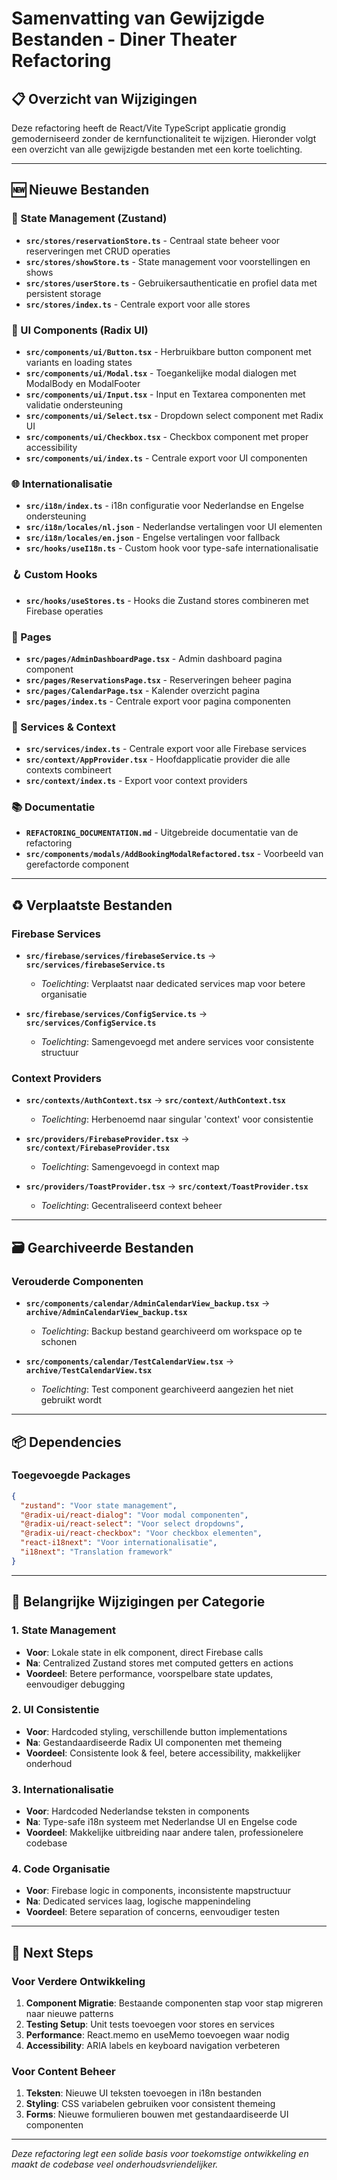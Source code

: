 # Samenvatting van Gewijzigde Bestanden - Diner Theater Refactoring

## 📋 Overzicht van Wijzigingen

Deze refactoring heeft de React/Vite TypeScript applicatie grondig gemoderniseerd zonder de kernfunctionaliteit te wijzigen. Hieronder volgt een overzicht van alle gewijzigde bestanden met een korte toelichting.

---

## 🆕 Nieuwe Bestanden

### 🏪 State Management (Zustand)
- **`src/stores/reservationStore.ts`** - Centraal state beheer voor reserveringen met CRUD operaties
- **`src/stores/showStore.ts`** - State management voor voorstellingen en shows
- **`src/stores/userStore.ts`** - Gebruikersauthenticatie en profiel data met persistent storage
- **`src/stores/index.ts`** - Centrale export voor alle stores

### 🎨 UI Components (Radix UI)
- **`src/components/ui/Button.tsx`** - Herbruikbare button component met variants en loading states
- **`src/components/ui/Modal.tsx`** - Toegankelijke modal dialogen met ModalBody en ModalFooter
- **`src/components/ui/Input.tsx`** - Input en Textarea componenten met validatie ondersteuning
- **`src/components/ui/Select.tsx`** - Dropdown select component met Radix UI
- **`src/components/ui/Checkbox.tsx`** - Checkbox component met proper accessibility
- **`src/components/ui/index.ts`** - Centrale export voor UI componenten

### 🌐 Internationalisatie
- **`src/i18n/index.ts`** - i18n configuratie voor Nederlandse en Engelse ondersteuning
- **`src/i18n/locales/nl.json`** - Nederlandse vertalingen voor UI elementen
- **`src/i18n/locales/en.json`** - Engelse vertalingen voor fallback
- **`src/hooks/useI18n.ts`** - Custom hook voor type-safe internationalisatie

### 🪝 Custom Hooks
- **`src/hooks/useStores.ts`** - Hooks die Zustand stores combineren met Firebase operaties

### 📄 Pages
- **`src/pages/AdminDashboardPage.tsx`** - Admin dashboard pagina component
- **`src/pages/ReservationsPage.tsx`** - Reserveringen beheer pagina
- **`src/pages/CalendarPage.tsx`** - Kalender overzicht pagina
- **`src/pages/index.ts`** - Centrale export voor pagina componenten

### 🔧 Services & Context
- **`src/services/index.ts`** - Centrale export voor alle Firebase services
- **`src/context/AppProvider.tsx`** - Hoofdapplicatie provider die alle contexts combineert
- **`src/context/index.ts`** - Export voor context providers

### 📚 Documentatie
- **`REFACTORING_DOCUMENTATION.md`** - Uitgebreide documentatie van de refactoring
- **`src/components/modals/AddBookingModalRefactored.tsx`** - Voorbeeld van gerefactorde component

---

## ♻️ Verplaatste Bestanden

### Firebase Services
- **`src/firebase/services/firebaseService.ts`** → **`src/services/firebaseService.ts`**
  - *Toelichting*: Verplaatst naar dedicated services map voor betere organisatie

- **`src/firebase/services/ConfigService.ts`** → **`src/services/ConfigService.ts`**
  - *Toelichting*: Samengevoegd met andere services voor consistente structuur

### Context Providers
- **`src/contexts/AuthContext.tsx`** → **`src/context/AuthContext.tsx`**
  - *Toelichting*: Herbenoemd naar singular 'context' voor consistentie

- **`src/providers/FirebaseProvider.tsx`** → **`src/context/FirebaseProvider.tsx`**
  - *Toelichting*: Samengevoegd in context map

- **`src/providers/ToastProvider.tsx`** → **`src/context/ToastProvider.tsx`**
  - *Toelichting*: Gecentraliseerd context beheer

---

## 🗃️ Gearchiveerde Bestanden

### Verouderde Componenten
- **`src/components/calendar/AdminCalendarView_backup.tsx`** → **`archive/AdminCalendarView_backup.tsx`**
  - *Toelichting*: Backup bestand gearchiveerd om workspace op te schonen

- **`src/components/calendar/TestCalendarView.tsx`** → **`archive/TestCalendarView.tsx`**
  - *Toelichting*: Test component gearchiveerd aangezien het niet gebruikt wordt

---

## 📦 Dependencies

### Toegevoegde Packages
```json
{
  "zustand": "Voor state management",
  "@radix-ui/react-dialog": "Voor modal componenten",
  "@radix-ui/react-select": "Voor select dropdowns", 
  "@radix-ui/react-checkbox": "Voor checkbox elementen",
  "react-i18next": "Voor internationalisatie",
  "i18next": "Translation framework"
}
```

---

## 🔧 Belangrijke Wijzigingen per Categorie

### 1. **State Management**
- **Voor**: Lokale state in elk component, direct Firebase calls
- **Na**: Centralized Zustand stores met computed getters en actions
- **Voordeel**: Betere performance, voorspelbare state updates, eenvoudiger debugging

### 2. **UI Consistentie**
- **Voor**: Hardcoded styling, verschillende button implementations
- **Na**: Gestandaardiseerde Radix UI componenten met themeing
- **Voordeel**: Consistente look & feel, betere accessibility, makkelijker onderhoud

### 3. **Internationalisatie**
- **Voor**: Hardcoded Nederlandse teksten in components
- **Na**: Type-safe i18n systeem met Nederlandse UI en Engelse code
- **Voordeel**: Makkelijke uitbreiding naar andere talen, professionelere codebase

### 4. **Code Organisatie**
- **Voor**: Firebase logic in components, inconsistente mapstructuur
- **Na**: Dedicated services laag, logische mappenindeling
- **Voordeel**: Betere separation of concerns, eenvoudiger testen

---

## 🚀 Next Steps

### Voor Verdere Ontwikkeling
1. **Component Migratie**: Bestaande componenten stap voor stap migreren naar nieuwe patterns
2. **Testing Setup**: Unit tests toevoegen voor stores en services
3. **Performance**: React.memo en useMemo toevoegen waar nodig
4. **Accessibility**: ARIA labels en keyboard navigation verbeteren

### Voor Content Beheer
1. **Teksten**: Nieuwe UI teksten toevoegen in i18n bestanden
2. **Styling**: CSS variabelen gebruiken voor consistent themeing
3. **Forms**: Nieuwe formulieren bouwen met gestandaardiseerde UI componenten

---

*Deze refactoring legt een solide basis voor toekomstige ontwikkeling en maakt de codebase veel onderhoudsvriendelijker.*